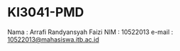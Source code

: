# KI3041-PMD

Nama     : Arrafi Randyansyah Faizi
NIM      : 10522013
e-mail   : 10522013@mahasiswa.itb.ac.id
